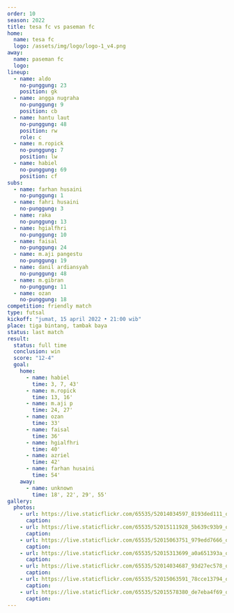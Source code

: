 ```yaml
---
order: 10
season: 2022
title: tesa fc vs paseman fc
home:
  name: tesa fc
  logo: /assets/img/logo/logo-1_v4.png
away:
  name: paseman fc
  logo:
lineup:
  - name: aldo
    no-punggung: 23
    position: gk
  - name: angga nugraha
    no-punggung: 9
    position: cb
  - name: hantu laut
    no-punggung: 48
    position: rw
    role: c
  - name: m.ropick
    no-punggung: 7
    position: lw
  - name: habiel
    no-punggung: 69
    position: cf
subs:
  - name: farhan husaini
    no-punggung: 1
  - name: fahri husaini
    no-punggung: 3
  - name: raka
    no-punggung: 13
  - name: hgialfhri
    no-punggung: 10
  - name: faisal
    no-punggung: 24
  - name: m.aji pangestu
    no-punggung: 19
  - name: danil ardiansyah
    no-punggung: 48
  - name: m.gibran
    no-punggung: 11
  - name: ozan
    no-punggung: 18
competition: friendly match
type: futsal
kickoff: "jumat, 15 april 2022 • 21:00 wib"
place: tiga bintang, tambak baya
status: last match
result:
  status: full time
  conclusion: win
  score: "12-4"
  goal: 
    home:
      - name: habiel
        time: 3, 7, 43'
      - name: m.ropick
        time: 13, 16'
      - name: m.aji p
        time: 24, 27'
      - name: ozan
        time: 33'
      - name: faisal
        time: 36'
      - name: hgialfhri
        time: 40'
      - name: azriel
        time: 42'
      - name: farhan husaini
        time: 54'
    away:
      - name: unknown
        time: 18', 22', 29', 55'
gallery:
  photos:
    - url: https://live.staticflickr.com/65535/52014034597_8193ded111_o.jpg
      caption: 
    - url: https://live.staticflickr.com/65535/52015111928_5b639c93b9_o.jpg
      caption:
    - url: https://live.staticflickr.com/65535/52015063751_979edd7666_o.jpg
      caption:
    - url: https://live.staticflickr.com/65535/52015313699_a0a651393a_o.jpg
      caption:
    - url: https://live.staticflickr.com/65535/52014034687_93d27ec578_o.jpg
      caption:
    - url: https://live.staticflickr.com/65535/52015063591_78cce13794_o.jpg
      caption:
    - url: https://live.staticflickr.com/65535/52015578380_de7eba4f69_o.jpg
      caption:
---
```

